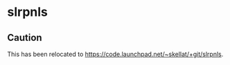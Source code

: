 slrpnls
===============

## Caution

This has been relocated to <https://code.launchpad.net/~skellat/+git/slrpnls>.

